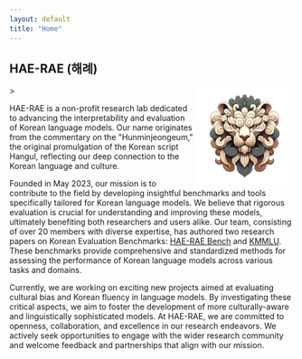 ```yaml
---
layout: default
title: "Home"
---
```


## HAE-RAE (해례) 

<img align="right" src="assets/logo.png" width="35%" height="35%">>

HAE-RAE is a non-profit research lab dedicated to advancing the interpretability and evaluation of Korean language models. 
Our name originates from the commentary on the "Hunminjeongeum," the original promulgation of the Korean script Hangul, reflecting our deep connection to the Korean language and culture.



Founded in May 2023, our mission is to contribute to the field by developing insightful benchmarks and tools specifically tailored for Korean language models. 
We believe that rigorous evaluation is crucial for understanding and improving these models, ultimately benefiting both researchers and users alike.
Our team, consisting of over 20 members with diverse expertise, has authored two research papers on Korean Evaluation Benchmarks: [HAE-RAE Bench](https://arxiv.org/abs/2309.02706) and [KMMLU](https://arxiv.org/abs/2402.11548). These benchmarks provide comprehensive and standardized methods for assessing the performance of Korean language models across various tasks and domains.

Currently, we are working on exciting new projects aimed at evaluating cultural bias and Korean fluency in language models. By investigating these critical aspects, we aim to foster the development of more culturally-aware and linguistically sophisticated models.
At HAE-RAE, we are committed to openness, collaboration, and excellence in our research endeavors. We actively seek opportunities to engage with the wider research community and welcome feedback and partnerships that align with our mission.


